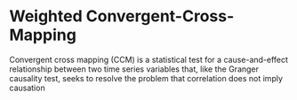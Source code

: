 # Weighted Convergent-Cross-Mapping
Convergent cross mapping (CCM) is a statistical test for a cause-and-effect relationship between two time series variables that, like the Granger causality test, seeks to resolve the problem that correlation does not imply causation

